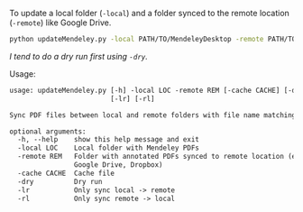 To update a local folder (`-local`) and a folder synced to the remote location (`-remote`) like Google Drive.

```sh
python updateMendeley.py -local PATH/TO/MendeleyDesktop -remote PATH/TO/GoogleDrive/ArticlesPDF
```

*I tend to do a dry run first using `-dry`.*

Usage:

```txt
usage: updateMendeley.py [-h] -local LOC -remote REM [-cache CACHE] [-dry]
                         [-lr] [-rl]

Sync PDF files between local and remote folders with file name matching.

optional arguments:
  -h, --help    show this help message and exit
  -local LOC    Local folder with Mendeley PDFs
  -remote REM   Folder with annotated PDFs synced to remote location (e.g.
                Google Drive, Dropbox)
  -cache CACHE  Cache file
  -dry          Dry run
  -lr           Only sync local -> remote
  -rl           Only sync remote -> local
```
